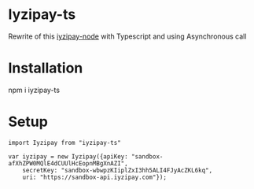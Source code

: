 # Iyzipay-ts

Rewrite of this [iyzipay-node](https://github.com/iyzico/iyzipay-node) with Typescript and using Asynchronous call

# Installation

npm i iyzipay-ts

# Setup

```
import Iyzipay from "iyzipay-ts"

var iyzipay = new Iyzipay({apiKey: "sandbox-afXhZPW0MQlE4dCUUlHcEopnMBgXnAZI",
    secretKey: "sandbox-wbwpzKIiplZxI3hh5ALI4FJyAcZKL6kq",
    uri: "https://sandbox-api.iyzipay.com"});
```
